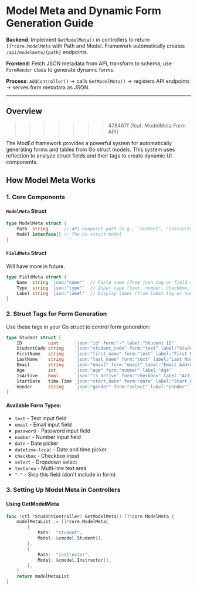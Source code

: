 # Model Meta and Dynamic Form Generation Guide

**Backend**: Implement `GetModelMeta()` in controllers to return `[]*core.ModelMeta` with Path and Model. Framework automatically creates `/api/modelmeta/{path}` endpoints.

**Frontend**: Fetch JSON metadata from API, transform to schema, use `FormRender` class to generate dynamic forms.

**Process**: `AddController()` → calls `GetModelMeta()` → registers API endpoints → serves form metadata as JSON.

---
## Overview
>>>>>>> 478467f (feat: ModelMeta Form API)

The ModEd framework provides a powerful system for automatically generating forms and tables from Go struct models. This system uses reflection to analyze struct fields and their tags to create dynamic UI components.

## How Model Meta Works

### 1. Core Components

#### `ModelMeta` Struct
```go
type ModelMeta struct {
    Path  string      // API endpoint path (e.g., "student", "instructor")
    Model interface{} // The Go struct model
}
```

#### `FieldMeta` Struct
Will have more in future.
```go
type FieldMeta struct {
    Name  string `json:"name"`  // Field name (from json tag or field name)
    Type  string `json:"type"`  // Input type (text, number, checkbox, etc.)
    Label string `json:"label"` // Display label (from label tag or name)
}
```

### 2. Struct Tags for Form Generation

Use these tags in your Go struct to control form generation:

```go
type Student struct {
    ID          uint      `json:"id" form:"-" label:"Student ID"`                    // Hidden field
    StudentCode string    `json:"student_code" form:"text" label:"Student Code"`     // Text input
    FirstName   string    `json:"first_name" form:"text" label:"First Name"`         // Text input
    LastName    string    `json:"last_name" form:"text" label:"Last Name"`           // Text input
    Email       string    `json:"email" form:"email" label:"Email Address"`          // Email input
    Age         int       `json:"age" form:"number" label:"Age"`                     // Number input
    IsActive    bool      `json:"is_active" form:"checkbox" label:"Active Status"`   // Checkbox
    StartDate   time.Time `json:"start_date" form:"date" label:"Start Date"`         // Date input
    Gender      string    `json:"gender" form:"select" label:"Gender"`               // Select dropdown
}
```

#### Available Form Types:
- `text` - Text input field
- `email` - Email input field  
- `password` - Password input field
- `number` - Number input field
- `date` - Date picker
- `datetime-local` - Date and time picker
- `checkbox` - Checkbox input
- `select` - Dropdown select
- `textarea` - Multi-line text area
- `"-"` - Skip this field (don't include in form)

### 3. Setting Up Model Meta in Controllers

#### Using GetModelMeta
```go
func (ctl *StudentController) GetModelMeta() []*core.ModelMeta {
    modelMetaList := []*core.ModelMeta{
        {
            Path:  "student",
            Model: &cmodel.Student{},
        },
        {
            Path:  "instructor", 
            Model: &cmodel.Instructor{},
        },
    }
    return modelMetaList
}
```
